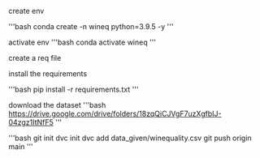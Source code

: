 create env

'''bash
conda create -n wineq python=3.9.5 -y
'''

activate env
'''bash
conda activate wineq
'''

create a req file

install the requirements

'''bash
pip install -r requirements.txt
'''

download the dataset
'''bash
https://drive.google.com/drive/folders/18zqQiCJVgF7uzXgfbIJ-04zgz1ItNfF5
'''

'''bash
git init
dvc init
dvc add data_given/winequality.csv
git push origin main
'''